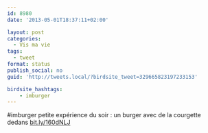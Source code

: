 ```yaml
---
id: 8980
date: '2013-05-01T18:37:11+02:00'

layout: post
categories:
  - Vis ma vie
tags:
  - tweet
format: status
publish_social: no
guid: 'http://tweets.local/?birdsite_tweet=329665823197233153'

birdsite_hashtags:
    - imburger
---
```


\#imburger petite expérience du soir : un burger avec de la courgette dedans [bit.ly/160dNLJ](http://bit.ly/160dNLJ)